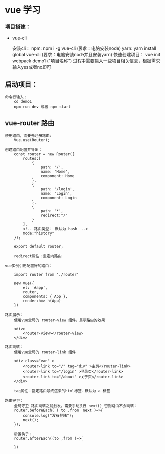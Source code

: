 # vue 学习

### 项目搭建：

 - vue-cli 

    安装cli：
        npm: npm i -g vue-cli (要求：电脑安装node)
        yarn: yarn install global vue-cli (要求：电脑安装node并且安装yarn)
        快速创建项目：
            vue init webpack demo1 ("项目名称")
            过程中需要输入一些项目相关信息，根据需求输入yes或者no即可

## 启动项目：
    命令行输入：
        cd demo1
        npm run dev 或者 npm start

## vue-router 路由

    使用路由，需要先注册路由:
        Vue.use(Router);
    
    创建路由配置并导出：
        const router = new Router({
            routes:[
                {
                    path: '/',
                    name: 'Home',
                    component: Home
                },
                {
                    path: '/login',
                    name: 'Login',
                    component: Login
                },
                {
                    path: '*',
                    redirect:"/"
                }
            ],
            <!-- 路由类型： 默认为 hash  -->
            mode:"history"
        });

        export default router;

        redirect属性：重定向路由

    vue实例引用配置好的路由：

        import router from './router'

        new Vue({
            el: '#app',            
            router,
            components: { App },
            render:h=> h(App)
        })

    路由展示：
        使用vue全局的 router-view 组件，展示路由的效果

        <div>
            <router-view></router-view>
        </div>

    路由跳转：
        使用vue全局的 router-link 组件

        <div class="van" >
            <router-link to="/" tag="div" >主页</router-link>
            <router-link to="/login" >登录页</router-link>
            <router-link to="/about" >关于页</router-link>
        </div>

        tag属性：指定路由最终渲染的html标签，默认为 a 标签

    路由守卫：
        全局守卫 路由跳转之前触发，需要手动执行 next() 否则路由不会跳转：
        router.beforeEach( ( to ,from ,next )=>{
            console.log("没有登陆");
            next();
        });
        
        后置钩子：
        router.afterEach((to ,from )=>{

        })

